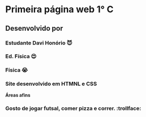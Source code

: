 # Primeira página web 1° C
## Desenvolvido por
### Estudante Davi Honório 😈
### Ed. Física 😍
### Física 😭
### Site desenvolvido em HTMNL e CSS
**Áreas afins**
### Gosto de jogar futsal, comer pizza e correr. :trollface:
